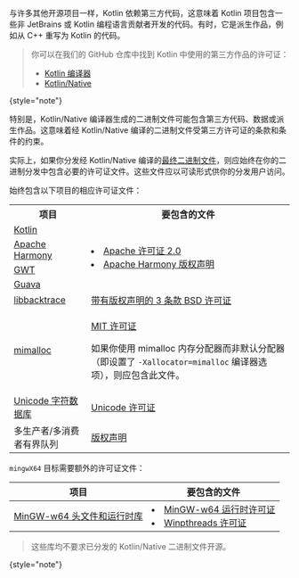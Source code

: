 [//]: # (title: Kotlin/Native 二进制文件的许可证文件)

与许多其他开源项目一样，Kotlin 依赖第三方代码，这意味着 Kotlin 项目包含一些非 JetBrains 或 Kotlin 编程语言贡献者开发的代码。有时，它是派生作品，例如从 C++ 重写为 Kotlin 的代码。

> 你可以在我们的 GitHub 仓库中找到 Kotlin 中使用的第三方作品的许可证：
>
> * [Kotlin 编译器](https://github.com/JetBrains/kotlin/tree/master/license/third_party)
> * [Kotlin/Native](https://github.com/JetBrains/kotlin/tree/master/kotlin-native/licenses/third_party)
>
{style="note"}

特别是，Kotlin/Native 编译器生成的二进制文件可能包含第三方代码、数据或派生作品。这意味着经 Kotlin/Native 编译的二进制文件受第三方许可证的条款和条件的约束。

实际上，如果你分发经 Kotlin/Native 编译的[最终二进制文件](https://www.jetbrains.com/help/kotlin-multiplatform-dev/multiplatform-build-native-binaries.html)，则应始终在你的二进制分发中包含必要的许可证文件。这些文件应以可读形式供你的分发用户访问。

始终包含以下项目的相应许可证文件：

<table>
   <tr>
      <th>项目</th>
      <th>要包含的文件</th>
   </tr>
   <tr>
        <td><a href="https://kotlinlang.org/">Kotlin</a></td>
        <td rowspan="4">
         <list>
            <li><a href="https://github.com/JetBrains/kotlin/blob/master/license/LICENSE.txt">Apache 许可证 2.0</a></li>
            <li><a href="https://github.com/JetBrains/kotlin/blob/master/kotlin-native/licenses/third_party/harmony_NOTICE.txt">Apache Harmony 版权声明</a></li>
         </list>
        </td>
   </tr>
   <tr>
        <td><a href="https://harmony.apache.org/">Apache Harmony</a></td>
   </tr>
   <tr>
        <td><a href="https://www.gwtproject.org/">GWT</a></td>
   </tr>
   <tr>
        <td><a href="https://guava.dev">Guava</a></td>
   </tr>
   <tr>
        <td><a href="https://github.com/ianlancetaylor/libbacktrace">libbacktrace</a></td>
        <td><a href="https://github.com/JetBrains/kotlin/blob/master/kotlin-native/licenses/third_party/libbacktrace_LICENSE.txt">带有版权声明的 3 条款 BSD 许可证</a></td>
   </tr>
   <tr>
        <td><a href="https://github.com/microsoft/mimalloc">mimalloc</a></td>
        <td>
          <p><a href="https://github.com/JetBrains/kotlin/blob/master/kotlin-native/licenses/third_party/mimalloc_LICENSE.txt">MIT 许可证</a></p>
          <p>如果你使用 mimalloc 内存分配器而非默认分配器（即设置了 <code>-Xallocator=mimalloc</code> 编译器选项），则应包含此文件。</p>
        </td>
   </tr>
   <tr>
        <td><a href="https://www.unicode.org/">Unicode 字符数据库</a></td>
        <td><a href="https://github.com/JetBrains/kotlin/blob/master/kotlin-native/licenses/third_party/unicode_LICENSE.txt">Unicode 许可证</a></td>
   </tr>
   <tr>
        <td>多生产者/多消费者有界队列</td>
        <td><a href="https://github.com/JetBrains/kotlin/blob/master/kotlin-native/licenses/third_party/mpmc_queue_LICENSE.txt">版权声明</a></td>
   </tr>
</table>

`mingwX64` 目标需要额外的许可证文件：

| 项目                                                               | 要包含的文件                                                                                                                                                                                                                                                                                                              |
|-----------------------------------------------------------------------|-----------------------------------------------------------------------------------------------------------------------------------------------------------------------------------------------------------------------------------------------------------------------------------------------------------------------------------|
| [MinGW-w64 头文件和运行时库](https://www.mingw-w64.org/) | <list><li><a href="https://sourceforge.net/p/mingw-w64/mingw-w64/ci/master/tree/COPYING.MinGW-w64-runtime/COPYING.MinGW-w64-runtime.txt">MinGW-w64 运行时许可证</a></li><li><a href="https://sourceforge.net/p/mingw-w64/mingw-w64/ci/master/tree/mingw-w64-libraries/winpthreads/COPYING">Winpthreads 许可证</a></li></list> |

> 这些库均不要求已分发的 Kotlin/Native 二进制文件开源。
>
{style="note"}
